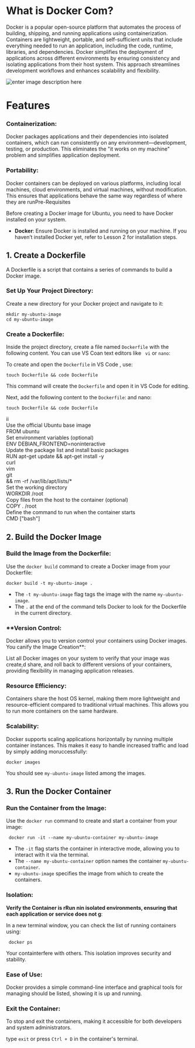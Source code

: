 

# **What is Docker Com?**

Docker is a popular open-source platform that automates the process of building, shipping, and running applications using containerization. Containers are lightweight, portable, and self-sufficient units that include everything needed to run an application, including the code, runtime, libraries, and dependencies. Docker simplifies the deployment of applications across different environments by ensuring consistency and isolating applications from their host system. This approach streamlines development workflows and enhances scalability and flexibility.

![enter image description here](https://cdn.hashnode.com/res/hashnode/image/upload/v1662313547352/s0Uk-haLQ.jpg) 
# **Features**

### Containerization:

 Docker packages applications and their dependencies into isolated containers, which can run consistently on any environment—development, testing, or production. This eliminates the "it works on my machine" problem and simplifies application deployment.

### Portability:

Docker containers can be deployed on various platforms, including local machines, cloud environments, and virtual machines, without modification. This ensures that applications behave the same way regardless of where they are runPre-Requisites

Before creating a Docker image for Ubuntu, you need to have Docker installed on your system.

-   **Docker**: Ensure Docker is installed and running on your machine. If you haven’t installed Docker yet, refer to Lesson 2 for installation steps.

## 1\. Create a Dockerfile

A Dockerfile is a script that contains a series of commands to build a Docker image.

###  **Set Up Your Project Directory**:

Create a new directory for your Docker project and navigate to it:
 
  
	mkdir my-ubuntu-image
	cd my-ubuntu-image
	

### **Create a Dockerfile**:
Inside the project directory, create a file named `Dockerfile` with the following content. You can use VS Coan text editors like ` vi` or `nano`:

To create and open the `Dockerfile` in VS Code , use:

	touch Dockerfile && code Dockerfile
	
This command will create the `Dockerfile` and open it in VS Code for editing.

Next, add the following content to the `Dockerfile`:
	 and nano:

	touch Dockerfile && code Dockerfile
 ii  
	Use the official Ubuntu base image  
	FROM ubuntu  
	Set environment variables (optional)  
	ENV DEBIAN_FRONTEND=noninteractive  
	Update the package list and install basic packages  
	RUN apt-get update && apt-get install -y  
	curl  
	vim  
	git  
	&& rm -rf /var/lib/apt/lists/*  
	Set the working directory  
	WORKDIR /root  
	Copy files from the host to the container (optional)  
	COPY . /root  
	Define the command to run when the container starts  
	CMD ["bash"] 
	

## 2\. Build the Docker Image


###  **Build the Image from the Dockerfile**:
Use the `docker build` command to create a Docker image from your Dockerfile:

	docker build -t my-ubuntu-image .
-   The  `-t my-ubuntu-image`  flag tags the image with the name  `my-ubuntu-image`.
-   The  `.`  at the end of the command tells Docker to look for the Dockerfile in the current directory.

### **Version Control:
Docker allows you to version control your containers using Docker images. You canify the Image Creation**:

List all Docker images on your system to verify that your image was create,d share, and roll back to different versions of your containers, providing flexibility in managing application releases.

### Resource Efficiency:
Containers share the host OS kernel, making them more lightweight and resource-efficient compared to traditional virtual machines. This allows you to run more containers on the same hardware.

### Scalability:
Docker supports scaling applications horizontally by running multiple container instances. This makes it easy to handle increased traffic and load by simply adding moruccessfully:

	
	docker images
You should see `my-ubuntu-image` listed among the images.

## 3\. **Run the Docker Container**

###  **Run the Container from the Image**:
Use the  `docker run`  command to create and start a container from your image:

	 docker run -it --name my-ubuntu-container my-ubuntu-image

-   The  `-it`  flag starts the container in interactive mode, allowing you to interact with it via the terminal.
-   The  `--name my-ubuntu-container`  option names the container  `my-ubuntu-container`.
-   `my-ubuntu-image`  specifies the image from which to create the containers.

### Isolation:
**Verify the Container is rRun nin isolated environments, ensuring that each application or service does not g**:
 
 In a new terminal window, you can check the list of running containers using:

	 docker ps

Your containterfere with others. This isolation improves security and stability.

### Ease of Use:
Docker provides a simple command-line interface and graphical tools for managing should be listed, showing it is up and running.

### **Exit the Container**:

To stop and exit the containers, making it accessible for both developers and system administrators.

type `exit` or press `Ctrl + D` in the container's terminal.
<!--stackedit_data:
eyJoaXN0b3J5IjpbMTE2NDc3MTQ0NSwyMjUzMzI2MTEsMTI5MD
QzMzc2NCw0MzY5OTgxN119
-->